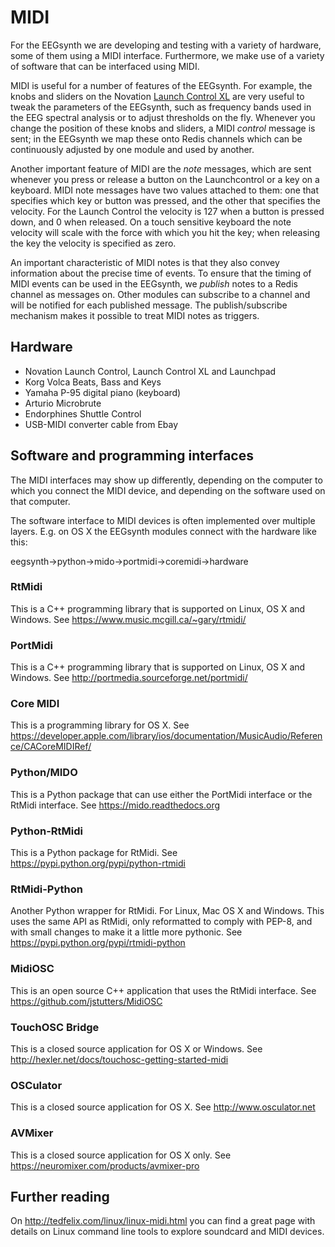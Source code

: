 # MIDI

For the EEGsynth we are developing and testing with a variety of hardware, some of them using a MIDI interface. Furthermore, we make use of a variety of software that can be interfaced using MIDI.

MIDI is useful for a number of features of the EEGsynth. For example, the knobs and sliders on the Novation [Launch Control XL](https://novationmusic.com/launch/launch-control-xl) are very useful to tweak the parameters of the EEGsynth, such as frequency bands used in the EEG spectral analysis or to adjust thresholds on the fly. Whenever you change the position of these knobs and sliders, a MIDI *control* message is sent; in the EEGsynth we map these onto Redis channels which can be continuously adjusted by one module and used by another.

Another important feature of MIDI are the *note* messages, which are sent whenever you press or release a button on the Launchcontrol or a key on a keyboard. MIDI note messages have two values attached to them: one that specifies which key or button was pressed, and the other that specifies the velocity. For the Launch Control the velocity is 127 when a button is pressed down, and 0 when released. On a touch sensitive keyboard the note velocity will scale with the force with which you hit the key; when releasing the key the velocity is specified as zero.

An important characteristic of MIDI notes is that they also convey information about the precise time of events. To ensure that the timing of MIDI events can be used in the EEGsynth, we *publish* notes to a Redis channel as messages on. Other modules can subscribe to a channel and will be notified for each published message. The publish/subscribe mechanism makes it possible to treat MIDI notes as triggers.

## Hardware

- Novation Launch Control, Launch Control XL and Launchpad
- Korg Volca Beats, Bass and Keys
- Yamaha P-95 digital piano (keyboard)
- Arturio Microbrute
- Endorphines Shuttle Control
- USB-MIDI converter cable from Ebay

## Software and programming interfaces

The MIDI interfaces may show up differently, depending on the computer to which you connect the MIDI device, and depending on the software used on that computer.

The software interface to MIDI devices is often implemented over multiple layers. E.g. on OS X the EEGsynth modules connect with the hardware like this:

eegsynth->python->mido->portmidi->coremidi->hardware

### RtMidi

This is a C++ programming library that is supported on Linux, OS X and Windows.
See https://www.music.mcgill.ca/~gary/rtmidi/

### PortMidi

This is a C++ programming library that is supported on Linux, OS X and Windows.
See http://portmedia.sourceforge.net/portmidi/

### Core MIDI

This is a programming library for OS X.
See https://developer.apple.com/library/ios/documentation/MusicAudio/Reference/CACoreMIDIRef/

### Python/MIDO

This is a Python package that can use either the PortMidi interface or the RtMidi interface.
See https://mido.readthedocs.org

### Python-RtMidi

This is a Python package for RtMidi.
See https://pypi.python.org/pypi/python-rtmidi

### RtMidi-Python

Another Python wrapper for RtMidi. For Linux, Mac OS X and Windows. This uses the same API as RtMidi, only reformatted to comply with PEP-8, and with small changes to make it a little more pythonic.
See https://pypi.python.org/pypi/rtmidi-python

### MidiOSC

This is an open source C++ application that uses the RtMidi interface.
See https://github.com/jstutters/MidiOSC

### TouchOSC Bridge

This is a closed source application for OS X or Windows.
See http://hexler.net/docs/touchosc-getting-started-midi

### OSCulator

This is a closed source application for OS X.
See http://www.osculator.net

### AVMixer

This is a closed source application for OS X only.
See https://neuromixer.com/products/avmixer-pro

## Further reading

On http://tedfelix.com/linux/linux-midi.html you can find a great page with details on Linux command line tools to explore soundcard and MIDI devices.
